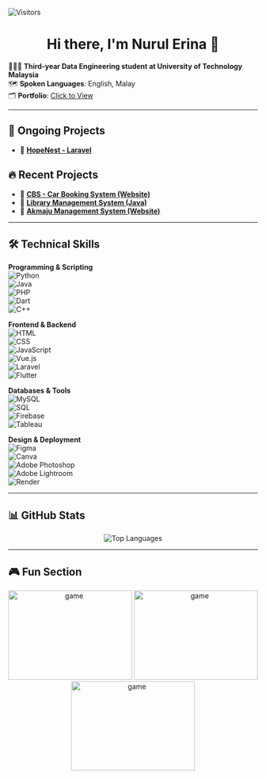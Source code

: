 ![Visitors](https://api.visitorbadge.io/api/visitors?path=https%3A%2F%2Fgithub.com%2Foishylea%2Flearn-github&labelColor=%23d9e3f0&countColor=%23697689&style=flat)

<h1 align="center">Hi there, I'm Nurul Erina 🫧</h1>

👩🏻‍🎓 **Third-year Data Engineering student at University of Technology Malaysia**  
🗺️ **Spoken Languages**: English, Malay  
🗂️ **Portfolio**: [Click to View](https://)  

---

## 🚀 Ongoing Projects  
- 🤖 [**HopeNest - Laravel**](https://github.com/oishylea/RedditClone)  

## 🔥 Recent Projects  
- 🚗 [**CBS - Car Booking System (Website)**](https://github.com/nrulerina/Car-Booking-System)  
- 📖 [**Library Management System (Java)**](https://github.com/nrulerina/Library-Management-System)  
- 🏢 [**Akmaju Management System (Website)**](https://github.com/nrulerina/AKmaju-System)  

---

## 🛠 Technical Skills  

**Programming & Scripting**  
![Python](https://img.shields.io/badge/-Python-3776AB?logo=python&logoColor=white&style=flat)  
![Java](https://img.shields.io/badge/-Java-007396?logo=java&logoColor=white&style=flat)  
![PHP](https://img.shields.io/badge/-PHP-777BB4?logo=php&logoColor=white&style=flat)  
![Dart](https://img.shields.io/badge/-Dart-00BFFF?logo=dart&logoColor=white&style=flat)  
![C++](https://img.shields.io/badge/-C++-00599C?logo=cplusplus&logoColor=white&style=flat)  

**Frontend & Backend**  
![HTML](https://img.shields.io/badge/-HTML5-E34F26?logo=html5&logoColor=white&style=flat)  
![CSS](https://img.shields.io/badge/-CSS3-1572B6?logo=css3&logoColor=white&style=flat)  
![JavaScript](https://img.shields.io/badge/-JavaScript-F7DF1E?logo=javascript&logoColor=white&style=flat)  
![Vue.js](https://img.shields.io/badge/-Vue.js-42B883?logo=vue.js&logoColor=white&style=flat)  
![Laravel](https://img.shields.io/badge/-Laravel-EF3322?logo=laravel&logoColor=white&style=flat)  
![Flutter](https://img.shields.io/badge/-Flutter-02569B?logo=flutter&logoColor=white&style=flat)  

**Databases & Tools**  
![MySQL](https://img.shields.io/badge/-MySQL-4479A1?logo=mysql&logoColor=white&style=flat)  
![SQL](https://img.shields.io/badge/-SQL-003B57?logo=sqlite&logoColor=white&style=flat)  
![Firebase](https://img.shields.io/badge/-Firebase-FFCA28?logo=firebase&logoColor=white&style=flat)  
![Tableau](https://img.shields.io/badge/-Tableau-E97627?logo=tableau&logoColor=white&style=flat)  

**Design & Deployment**  
![Figma](https://img.shields.io/badge/-Figma-F24E1E?logo=figma&logoColor=white&style=flat)  
![Canva](https://img.shields.io/badge/-Canva-00C4CC?logo=canva&logoColor=white&style=flat)  
![Adobe Photoshop](https://img.shields.io/badge/-Photoshop-31A8FF?logo=adobephotoshop&logoColor=white&style=flat)  
![Adobe Lightroom](https://img.shields.io/badge/-Lightroom-31A8FF?logo=adobelightroom&logoColor=white&style=flat)  
![Render](https://img.shields.io/badge/-Render-4D4D4D?logo=render&logoColor=white&style=flat)  

---

## 📊 GitHub Stats  
<p align="center">
  <img src="https://github-readme-stats.vercel.app/api/top-langs/?username=nrulerina&layout=compact&langs_count=10&hide=html,CSS" alt="Top Languages"/>
</p>  

---

## 🎮 Fun Section  

<p align="center">
  <img src="https://media3.giphy.com/media/2IudUHdI075HL02Pkk/giphy.gif" alt="game" width="250" height="180">
  <img src="https://media3.giphy.com/media/rOdtJJS9Xf4TYx2aT8/giphy.gif" alt="game" width="250" height="180">
  <img src="https://media4.giphy.com/media/6ib6KPmkeAjDTxMxij/giphy.gif" alt="game" width="250" height="180">
</p>
